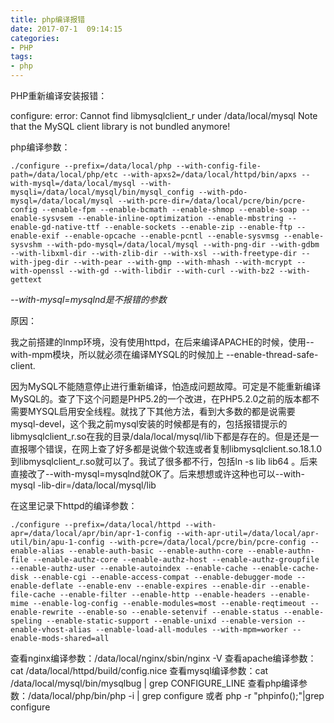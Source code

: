 ```yaml
---
title: php编译报错
date: 2017-07-1  09:14:15
categories:
- PHP
tags:
- php
---
```


<!-- more -->

PHP重新编译安装报错：

configure: error: Cannot find libmysqlclient_r under /data/local/mysql
Note that the MySQL client library is not bundled anymore!

php编译参数：

```shell
./configure --prefix=/data/local/php --with-config-file-path=/data/local/php/etc --with-apxs2=/data/local/httpd/bin/apxs --with-mysql=/data/local/mysql --with-mysqli=/data/local/mysql/bin/mysql_config --with-pdo-mysql=/data/local/mysql --with-pcre-dir=/data/local/pcre/bin/pcre-config --enable-fpm --enable-bcmath --enable-shmop --enable-soap --enable-sysvsem --enable-inline-optimization --enable-mbstring --enable-gd-native-ttf --enable-sockets --enable-zip --enable-ftp --enable-exif --enable-opcache --enable-pcntl --enable-sysvmsg --enable-sysvshm --with-pdo-mysql=/data/local/mysql --with-png-dir --with-gdbm --with-libxml-dir --with-zlib-dir --with-xsl --with-freetype-dir --with-jpeg-dir --with-pear --with-gmp --with-mhash --with-mcrypt --with-openssl --with-gd --with-libdir --with-curl --with-bz2 --with-gettext
```

*--with-mysql=mysqlnd是不报错的参数*

原因：

我之前搭建的lnmp环境，没有使用httpd，在后来编译APACHE的时候，使用--with-mpm模块，所以就必须在编译MYSQL的时候加上 --enable-thread-safe-client.

因为MySQL不能随意停止进行重新编译，怕造成问题故障。可定是不能重新编译MySQL的。查了下这个问题是PHP5.2的一个改进，在PHP5.2.0之前的版本都不需要MYSQL启用安全线程。就找了下其他方法，看到大多数的都是说需要 mysql-devel，这个我之前mysql安装的时候都是有的，包括报错提示的libmysqlclient_r.so在我的目录/dala/local/mysql/lib下都是存在的。但是还是一直报哪个错误，在网上查了好多都是说做个软连或者复制libmysqlclient.so.18.1.0到libmysqlclient_r.so就可以了。我试了很多都不行，包括ln -s lib lib64 。后来直接改了--with-mysql=mysqlnd就OK了。后来想想或许这种也可以--with-mysql -lib-dir=/data/local/mysql/lib

在这里记录下httpd的编译参数：

```shell
./configure --prefix=/data/local/httpd --with-apr=/data/local/apr/bin/apr-1-config --with-apr-util=/data/local/apr-util/bin/apu-1-config --with-pcre=/data/local/pcre/bin/pcre-config --enable-alias --enable-auth-basic --enable-authn-core --enable-authn-file --enable-authz-core --enable-authz-host --enable-authz-groupfile --enable-authz-user --enable-autoindex --enable-cache --enable-cache-disk --enable-cgi --enable-access-compat --enable-debugger-mode --enable-deflate --enable-env --enable-expires --enable-dir --enable-file-cache --enable-filter --enable-http --enable-headers --enable-mime --enable-log-config --enable-modules=most --enable-reqtimeout --enable-rewrite --enable-so --enable-setenvif --enable-status --enable-speling --enable-static-support --enable-unixd --enable-version --enable-vhost-alias --enable-load-all-modules --with-mpm=worker --enable-mods-shared=all 
```

查看nginx编译参数：/data/local/nginx/sbin/nginx -V
查看apache编译参数：cat /data/local/httpd/build/config.nice
查看mysql编译参数：cat /data/local/mysql/bin/mysqlbug | grep CONFIGURE_LINE
查看php编译参数：/data/local/php/bin/php -i | grep configure   或者 php -r "phpinfo();"|grep configure